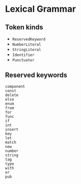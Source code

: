 # Lexical Grammar

## Token kinds

- `ReservedKeyword`
- `NumberLiteral`
- `StringLiteral`
- `Identifier`
- `Punctuator`

## Reserved keywords

```
component
const
delete
else
enum
from
for
func
if
int
insert
key
let
match
new
number
string
tag
type
with
or
pub
```
